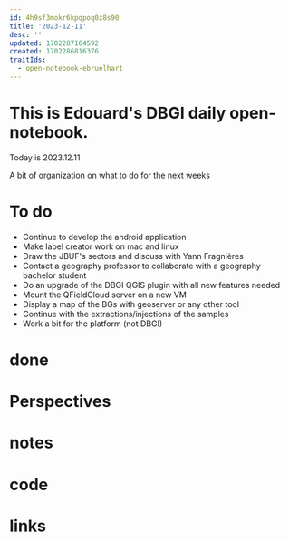 ```yaml
---
id: 4h9sf3mokr6kpqpoq0z8s90
title: '2023-12-11'
desc: ''
updated: 1702287164592
created: 1702286816376
traitIds:
  - open-notebook-ebruelhart
---
```

# This is Edouard's DBGI daily open-notebook.

Today is 2023.12.11

A bit of organization on what to do for the next weeks

# To do

- Continue to develop the android application
- Make label creator work on mac and linux
- Draw the JBUF's sectors and discuss with Yann Fragnières
- Contact a geography professor to collaborate with a geography bachelor student
- Do an upgrade of the DBGI QGIS plugin with all new features needed
- Mount the QFieldCloud server on a new VM
- Display a map of the BGs with geoserver or any other tool
- Continue with the extractions/injections of the samples
- Work a bit for the platform (not DBGI)


# done

# Perspectives

# notes

# code

# links

